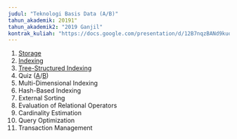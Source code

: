 ```yaml
---
judul: "Teknologi Basis Data (A/B)"
tahun_akademik: 20191"
tahun_akademik2: "2019 Ganjil"
kontrak_kuliah: "https://docs.google.com/presentation/d/12B7nqzBANd9kuoQvt5sX9odd4Hgo7gbJJjwEstlD4Yg/edit?usp=sharing"
---
```


1. [Storage](https://docs.google.com/presentation/d/1zdPUK0oRs7aop4Kn-QQTnYZOemg-HjF_Hrjk6baZ-rg/edit?usp=sharing)
2. [Indexing](https://docs.google.com/presentation/d/1O7oxF0CwPjpBiijjLOrj2qx9eb8hwanP1gqmOMFeRYo/edit?usp=sharing)
3. [Tree-Structured Indexing](https://docs.google.com/presentation/d/1uUQhF7oAS2HYQcFR8bzeo5tk2SbaEV6ntVJ9ne_H2ek/edit?usp=sharing)
4. Quiz ([A](https://docs.google.com/forms/d/e/1FAIpQLScjODf8uljtewZVaw7m1DxrARUtln_2JCS1p-F6fv0i3wC0Rw/viewform?usp=sf_link)/[B](https://docs.google.com/forms/d/e/1FAIpQLSdQqef2jDdYd0t2ZmPCu_Y_Nl-ioio_MhpWZaDUM86aWB6gpg/viewform?usp=sf_link))
4. Multi-Dimensional Indexing
5. Hash-Based Indexing
6. External Sorting
7. Evaluation of Relational Operators
8. Cardinality Estimation
9. Query Optimization
10. Transaction Management
